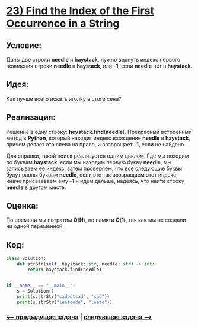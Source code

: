 # [**23) Find the Index of the First Occurrence in a String**](https://leetcode.com/problems/find-the-index-of-the-first-occurrence-in-a-string/description/)

## **Условие:**

Даны две строки **needle** и **haystack**, нужно вернуть индекс первого появления строки **needle** в **haystack**, или -**1**, если **needle** нет в **haystack**.

## **Идея:**

Как лучше всего искать иголку в стоге сена?

## **Реализация:**

Решение в одну строку: **heystack**.**find**(**needle**). Прекрасный встроенный метод в **Python**, который находит индекс вхождение **needle** в **haystack**, причем делает это слева на право, и возвращает -**1**, если не найдено.

Для справки, такой поиск реализуется одним циклом. Где мы походим по буквам **haystack**, если мы находим первую букву **needle**, мы записываем её индекс, затем проверяем, что все следующие буквы будут равны буквам **needle**, если это так возвращаем этот индекс, иначе присваеваем ему -**1** и идем дальше, надеясь, что найти строку **needle** в другом месте.

## **Оценка:**

По времени мы потратим **O**(**N**), по памяти **O**(**1**), так как мы не создали ни одной переменной.

## Код:
```python
class Solution:
    def strStr(self, haystack: str, needle: str) -> int:
        return haystack.find(needle)


if __name__ == "__main__":
    s = Solution()
    print(s.strStr("sadbutsad", "sad"))
    print(s.strStr("leetcode", "leeto"))

```

### [<-- предыдущая задача](https://github.com/TAskMAster339/PythonAlgorithms/tree/main/22.Zigzag%20Conversion) | [следующая задача -->](https://github.com/TAskMAster339/PythonAlgorithms/tree/main/24.Text%20Justification)
